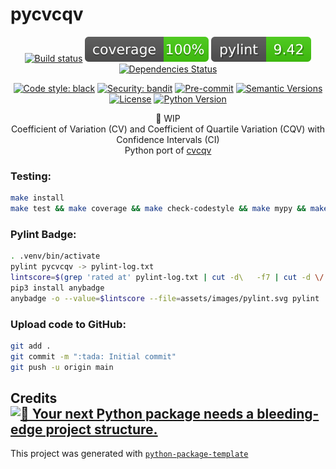 # pycvcqv

<div align="center">

[![Build status](https://github.com/MaaniBeigy/pycvcqv/workflows/build/badge.svg)](https://github.com/MaaniBeigy/pycvcqv/actions?query=workflow%3Abuild)
[![coverage report](assets/images/coverage.svg)](https://github.com/MaaniBeigy/pycvcqv)
[![lint report](assets/images/pylint.svg)](https://github.com/MaaniBeigy/pycvcqv)
[![Dependencies Status](https://img.shields.io/badge/dependencies-up%20to%20date-brightgreen.svg)](https://github.com/MaaniBeigy/pycvcqv/pulls?utf8=%E2%9C%93&q=is%3Apr%20author%3Aapp%2Fdependabot)

[![Code style: black](https://img.shields.io/badge/code%20style-black-000000.svg)](https://github.com/psf/black)
[![Security: bandit](https://img.shields.io/badge/security-bandit-green.svg)](https://github.com/PyCQA/bandit)
[![Pre-commit](https://img.shields.io/badge/pre--commit-enabled-brightgreen?logo=pre-commit&logoColor=white)](https://github.com/MaaniBeigy/pycvcqv/blob/master/.pre-commit-config.yaml)
[![Semantic Versions](https://img.shields.io/badge/%20%20%F0%9F%93%A6%F0%9F%9A%80-semantic--versions-e10079.svg)](https://github.com/MaaniBeigy/pycvcqv/releases)
[![License](https://img.shields.io/github/license/MaaniBeigy/pycvcqv)](https://github.com/MaaniBeigy/pycvcqv/blob/master/LICENSE)
[![Python Version](https://img.shields.io/pypi/pyversions/pycvcqv.svg)](https://pypi.org/project/pycvcqv/)

:construction: WIP   
Coefficient of Variation (CV) and Coefficient of Quartile Variation (CQV) with Confidence Intervals (CI)   
Python port of [cvcqv](https://github.com/MaaniBeigy/cvcqv)

</div>

### Testing:  

```bash
make install
make test && make coverage && make check-codestyle && make mypy && make check-safety
```

### Pylint Badge:  

```bash
. .venv/bin/activate
pylint pycvcqv -> pylint-log.txt
lintscore=$(grep 'rated at' pylint-log.txt | cut -d\   -f7 | cut -d \/ -f 1)
pip3 install anybadge
anybadge -o --value=$lintscore --file=assets/images/pylint.svg pylint
```

### Upload code to GitHub:

```bash
git add .
git commit -m ":tada: Initial commit"
git push -u origin main
```


## Credits [![🚀 Your next Python package needs a bleeding-edge project structure.](https://img.shields.io/badge/python--package--template-%F0%9F%9A%80-brightgreen)](https://github.com/TezRomacH/python-package-template)  

This project was generated with [`python-package-template`](https://github.com/TezRomacH/python-package-template)  
